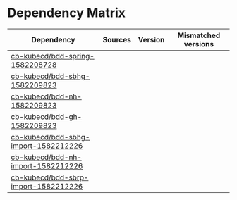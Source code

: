 # Dependency Matrix

Dependency | Sources | Version | Mismatched versions
---------- | ------- | ------- | -------------------
[cb-kubecd/bdd-spring-1582208728](https://github.com/cb-kubecd/bdd-spring-1582208728.git) |  | []() | 
[cb-kubecd/bdd-sbhg-1582209823](https://github.com/cb-kubecd/bdd-sbhg-1582209823.git) |  | []() | 
[cb-kubecd/bdd-nh-1582209823](https://github.com/cb-kubecd/bdd-nh-1582209823.git) |  | []() | 
[cb-kubecd/bdd-gh-1582209823](https://github.com/cb-kubecd/bdd-gh-1582209823.git) |  | []() | 
[cb-kubecd/bdd-sbhg-import-1582212226](https://github.com/cb-kubecd/bdd-sbhg-import-1582212226.git) |  | []() | 
[cb-kubecd/bdd-nh-import-1582212226](https://github.com/cb-kubecd/bdd-nh-import-1582212226.git) |  | []() | 
[cb-kubecd/bdd-sbrp-import-1582212226](https://github.com/cb-kubecd/bdd-sbrp-import-1582212226.git) |  | []() | 

